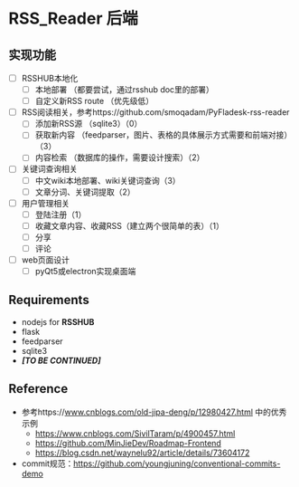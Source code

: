 # RSS_Reader 后端

## 实现功能

- [ ] RSSHUB本地化
  - [ ] 本地部署 （都要尝试，通过rsshub doc里的部署）
  - [ ] 自定义新RSS route （优先级低）
- [ ] RSS阅读相关，参考https://github.com/smoqadam/PyFladesk-rss-reader
  - [ ] 添加新RSS源 （sqlite3）（0）
  - [ ] 获取新内容 （feedparser，图片、表格的具体展示方式需要和前端对接）（3）
  - [ ] 内容检索 （数据库的操作，需要设计搜索）（2）
- [ ] 关键词查询相关
  - [ ] 中文wiki本地部署、wiki关键词查询（3）
  - [ ] 文章分词、关键词提取（2）
- [ ] 用户管理相关
  - [ ] 登陆注册（1）
  - [ ] 收藏文章内容、收藏RSS（建立两个很简单的表）（1）
  - [ ] 分享
  - [ ] 评论
- [ ] web页面设计
  - [ ] pyQt5或electron实现桌面端

## Requirements

- nodejs for **RSSHUB**
- flask
- feedparser
- sqlite3
- ***[TO BE CONTINUED]***

## Reference
- 参考https://www.cnblogs.com/old-jipa-deng/p/12980427.html 中的优秀示例
  - https://www.cnblogs.com/SivilTaram/p/4900457.html
  - https://github.com/MinJieDev/Roadmap-Frontend
  - https://blog.csdn.net/waynelu92/article/details/73604172
- commit规范：https://github.com/youngjuning/conventional-commits-demo
